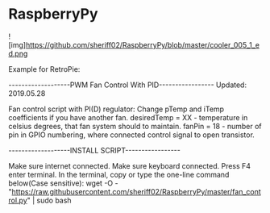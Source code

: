 # RaspberryPy

![img]https://github.com/sheriff02/RaspberryPy/blob/master/cooler_005_1_ed.png

Example for RetroPie:

-------------------PWM Fan Control With PID----------------- Updated: 2019.05.28

Fan control script with PI(D) regulator:
Change pTemp and iTemp coefficients if you have another fan.
desiredTemp = XX  - temperature in celsius degrees, that fan system should to maintain.
fanPin = 18 - number of pin in GPIO numbering, where connected control signal to open transistor.


-------------------INSTALL SCRIPT-----------------

Make sure internet connected.
Make sure keyboard connected.
Press F4 enter terminal.
In the terminal, copy or type the one-line command below(Case sensitive):
wget -O - "https://raw.githubusercontent.com/sheriff02/RaspberryPy/master/fan_control.py" | sudo bash

